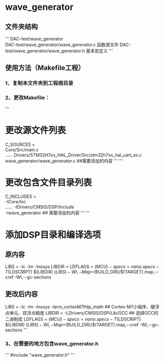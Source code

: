 # wave_generator

## 文件夹结构
'''
DAC-test/wave_generator                     
DAC-test/wave_generator/wave_generator.c    函数源文件
DAC-test/wave_generator/wave_generator.h    基本宏定义
'''

## 使用方法（Makefile工程）
### 1、复制本文件夹到工程根目录
### 2、更改Makefile：
'''
# 更改源文件列表
C_SOURCES =  \
Core/Src/main.c \
......
Drivers/STM32H7xx_HAL_Driver/Src/stm32h7xx_hal_uart_ex.c \
wave_generator/wave_generator.c ##需要添加的内容
'''
'''
# 更改包含文件目录列表
C_INCLUDES =  \
-ICore/Inc \
......
-IDrivers/CMSIS/DSP/Include \
-Iwave_generator ## 需要添加的内容
'''
'''
# 添加DSP目录和编译选项

## 原内容
LIBS = -lc -lm -lnosys 
LIBDIR = 
LDFLAGS = $(MCU) -specs=nano.specs -T$(LDSCRIPT) $(LIBDIR) $(LIBS) -Wl,-Map=$(BUILD_DIR)/$(TARGET).map,--cref -Wl,--gc-sections

## 更改后内容
LIBS = -lc -lm -lnosys -larm_cortexM7lfdp_math ## Cortex-M7小端序、硬浮点单元、双浮点精度
LIBDIR = -LDrivers/CMSIS/DSP/Lib/GCC ## 选择GCC的二进制库
LDFLAGS = $(MCU) -specs=nano.specs -T$(LDSCRIPT) $(LIBDIR) $(LIBS) -Wl,-Map=$(BUILD_DIR)/$(TARGET).map,--cref -Wl,--gc-sections
'''

### 3、在需要的地方包含wave_generator.h
'''
#include "wave_generator.h"
'''